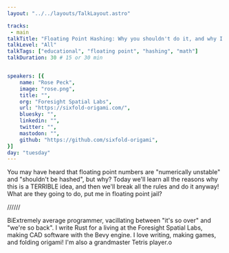 ```yaml
---
layout: "../../layouts/TalkLayout.astro"

tracks: 
 - main
talkTitle: "Floating Point Hashing: Why you shouldn't do it, and why I did it one time anyway"
talkLevel: "All"
talkTags: ["educational", "floating point", "hashing", "math"]
talkDuration: 30 # 15 or 30 min


speakers: [{
    name: "Rose Peck",
    image: "rose.png",
    title: "",
    org: "Foresight Spatial Labs",
    url: "https://sixfold-origami.com/",
    bluesky: "",
    linkedin: "",
    twitter: "",
    mastodon: "",
    github: "https://github.com/sixfold-origami",
}]
day: "tuesday"
---
```


You may have heard that floating point numbers are "numerically unstable" and "shouldn't be hashed", but why? Today we'll learn all the reasons why this is a TERRIBLE idea, and then we'll break all the rules and do it anyway! What are they going to do, put me in floating point jail?

////// <!-- sepatator between abstract and bio -->

BiExtremely average programmer, vacillating between "it's so over" and "we're so back". I write Rust for a living at the Foresight Spatial Labs, making CAD software with the Bevy engine. I love writing, making games, and folding origami! I'm also a grandmaster Tetris player.o


